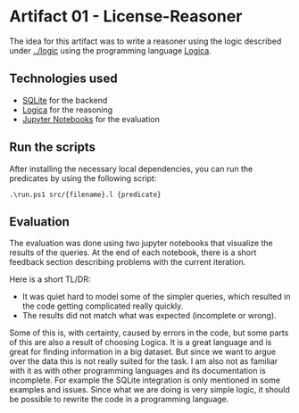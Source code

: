# Artifact 01 - License-Reasoner
The idea for this artifact was to write a reasoner using the logic described under [../logic](../logic) using the programming language [Logica](https://logica.dev/).

## Technologies used
* [SQLite](https://sqlite.org/index.html) for the backend
* [Logica](https://logica.dev/) for the reasoning
* [Jupyter Notebooks](https://jupyter-tutorial.readthedocs.io/de/stable/notebook/index.html) for the evaluation


## Run the scripts
After installing the necessary local dependencies, you can run the predicates by using the following script:
```pwsh
.\run.ps1 src/{filename}.l {predicate}
```

## Evaluation
The evaluation was done using two jupyter notebooks that visualize the results of the queries. At the end of each notebook, there is a short feedback section describing problems with the current iteration.

Here is a short TL/DR:
* It was quiet hard to model some of the simpler queries, which resulted in the code getting complicated really quickly.
* The results did not match what was expected (incomplete or wrong).

Some of this is, with certainty, caused by errors in the code, but some parts of this are also a result of choosing Logica. It is a great language and is great for finding information in a big dataset. But since we want to argue over the data this is not really suited for the task. I am also not as familiar with it as with other programming languages and its documentation is incomplete. For example the SQLite integration is only mentioned in some examples and issues. Since what we are doing is very simple logic, it should be possible to rewrite the code in a programming language.